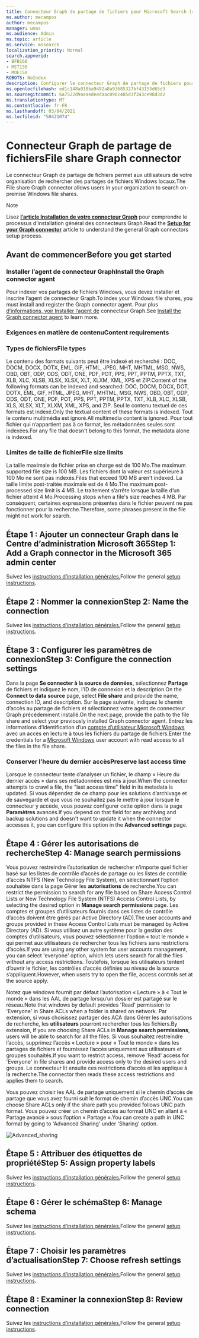 ```yaml
---
title: Connecteur Graph de partage de fichiers pour Microsoft Search (recherche Microsoft)
ms.author: mecampos
author: mecampos
manager: umas
ms.audience: Admin
ms.topic: article
ms.service: mssearch
localization_priority: Normal
search.appverid:
- BFB160
- MET150
- MOE150
ROBOTS: NoIndex
description: Configurer le connecteur Graph de partage de fichiers pour Microsoft Search (recherche Microsoft)
ms.openlocfilehash: ed1c148a018ba9492a8a93685327bf43153d65d3
ms.sourcegitcommit: 6a7522d9aeaedeedaac096c485d3f343ce98d3d2
ms.translationtype: MT
ms.contentlocale: fr-FR
ms.lasthandoff: 03/04/2021
ms.locfileid: "50421074"
---
```

<!---Previous ms.author: rusamai --->

# <a name="file-share-graph-connector"></a><span data-ttu-id="1e071-103">Connecteur Graph de partage de fichiers</span><span class="sxs-lookup"><span data-stu-id="1e071-103">File share Graph connector</span></span>

<span data-ttu-id="1e071-104">Le connecteur Graph de partage de fichiers permet aux utilisateurs de votre organisation de rechercher des partages de fichiers Windows locaux.</span><span class="sxs-lookup"><span data-stu-id="1e071-104">The File share Graph connector allows users in your organization to search on-premise Windows file shares.</span></span>

> [!NOTE]
> <span data-ttu-id="1e071-105">Lisez [**l’article Installation de votre connecteur Graph**](configure-connector.md) pour comprendre le processus d’installation général des connecteurs Graph.</span><span class="sxs-lookup"><span data-stu-id="1e071-105">Read the [**Setup for your Graph connector**](configure-connector.md) article to understand the general Graph connectors setup process.</span></span>

## <a name="before-you-get-started"></a><span data-ttu-id="1e071-106">Avant de commencer</span><span class="sxs-lookup"><span data-stu-id="1e071-106">Before you get started</span></span>

### <a name="install-the-graph-connector-agent"></a><span data-ttu-id="1e071-107">Installer l’agent de connecteur Graph</span><span class="sxs-lookup"><span data-stu-id="1e071-107">Install the Graph connector agent</span></span>

<span data-ttu-id="1e071-108">Pour indexer vos partages de fichiers Windows, vous devez installer et inscrire l’agent de connecteur Graph.</span><span class="sxs-lookup"><span data-stu-id="1e071-108">To index your Windows file shares, you must install and register the Graph connector agent.</span></span> <span data-ttu-id="1e071-109">Pour plus [d’informations, voir Installer l’agent de](on-prem-agent.md) connecteur Graph.</span><span class="sxs-lookup"><span data-stu-id="1e071-109">See [Install the Graph connector agent](on-prem-agent.md) to learn more.</span></span>  

### <a name="content-requirements"></a><span data-ttu-id="1e071-110">Exigences en matière de contenu</span><span class="sxs-lookup"><span data-stu-id="1e071-110">Content requirements</span></span>

### <a name="file-types"></a><span data-ttu-id="1e071-111">Types de fichiers</span><span class="sxs-lookup"><span data-stu-id="1e071-111">File types</span></span>

<span data-ttu-id="1e071-112">Le contenu des formats suivants peut être indexé et recherché : DOC, DOCM, DOCX, DOTX, EML, GIF, HTML, JPEG, MHT, MHTML, MSG, NWS, OBD, OBT, ODP, ODS, ODT, ONE, PDF, POT, PPS, PPT, PPTM, PPTX, TXT, XLB, XLC, XLSB, XLSX, XLSX, XLT, XLXM, XML, XPS et ZIP.</span><span class="sxs-lookup"><span data-stu-id="1e071-112">Content of the following formats can be indexed and searched: DOC, DOCM, DOCX, DOT, DOTX, EML, GIF, HTML, JPEG, MHT, MHTML, MSG, NWS, OBD, OBT, ODP, ODS, ODT, ONE, PDF, POT, PPS, PPT, PPTM, PPTX, TXT, XLB, XLC, XLSB, XLS, XLSX, XLT, XLXM, XML, XPS, and ZIP.</span></span> <span data-ttu-id="1e071-113">Seul le contenu textuel de ces formats est indexé.</span><span class="sxs-lookup"><span data-stu-id="1e071-113">Only the textual content of these formats is indexed.</span></span> <span data-ttu-id="1e071-114">Tout le contenu multimédia est ignoré.</span><span class="sxs-lookup"><span data-stu-id="1e071-114">All multimedia content is ignored.</span></span> <span data-ttu-id="1e071-115">Pour tout fichier qui n’appartient pas à ce format, les métadonnées seules sont indexées.</span><span class="sxs-lookup"><span data-stu-id="1e071-115">For any file that doesn't belong to this format, the metadata alone is indexed.</span></span>

### <a name="file-size-limits"></a><span data-ttu-id="1e071-116">Limites de taille de fichier</span><span class="sxs-lookup"><span data-stu-id="1e071-116">File size limits</span></span>

<span data-ttu-id="1e071-117">La taille maximale de fichier prise en charge est de 100 Mo.</span><span class="sxs-lookup"><span data-stu-id="1e071-117">The maximum supported file size is 100 MB.</span></span> <span data-ttu-id="1e071-118">Les fichiers dont la valeur est supérieure à 100 Mo ne sont pas indexés.</span><span class="sxs-lookup"><span data-stu-id="1e071-118">Files that exceed 100 MB aren't indexed.</span></span> <span data-ttu-id="1e071-119">La taille limite post-traitée maximale est de 4 Mo.</span><span class="sxs-lookup"><span data-stu-id="1e071-119">The maximum post-processed size limit is 4 MB.</span></span> <span data-ttu-id="1e071-120">Le traitement s’arrête lorsque la taille d’un fichier atteint 4 Mo.</span><span class="sxs-lookup"><span data-stu-id="1e071-120">Processing stops when a file's size reaches 4 MB.</span></span> <span data-ttu-id="1e071-121">Par conséquent, certaines expressions présentes dans le fichier peuvent ne pas fonctionner pour la recherche.</span><span class="sxs-lookup"><span data-stu-id="1e071-121">Therefore, some phrases present in the file might not work for search.</span></span>

## <a name="step-1-add-a-graph-connector-in-the-microsoft-365-admin-center"></a><span data-ttu-id="1e071-122">Étape 1 : Ajouter un connecteur Graph dans le Centre d’administration Microsoft 365</span><span class="sxs-lookup"><span data-stu-id="1e071-122">Step 1: Add a Graph connector in the Microsoft 365 admin center</span></span>

<span data-ttu-id="1e071-123">Suivez les [instructions d’installation générales.](https://docs.microsoft.com/microsoftsearch/configure-connector)</span><span class="sxs-lookup"><span data-stu-id="1e071-123">Follow the general [setup instructions](https://docs.microsoft.com/microsoftsearch/configure-connector).</span></span>
<!---If the above phrase does not apply, delete it and insert specific details for your data source that are different from general setup instructions.-->

## <a name="step-2-name-the-connection"></a><span data-ttu-id="1e071-124">Étape 2 : Nommer la connexion</span><span class="sxs-lookup"><span data-stu-id="1e071-124">Step 2: Name the connection</span></span>

<span data-ttu-id="1e071-125">Suivez les [instructions d’installation générales.](https://docs.microsoft.com/microsoftsearch/configure-connector)</span><span class="sxs-lookup"><span data-stu-id="1e071-125">Follow the general [setup instructions](https://docs.microsoft.com/microsoftsearch/configure-connector).</span></span>
<!---If the above phrase does not apply, delete it and insert specific details for your data source that are different from general setup instructions.-->

## <a name="step-3-configure-the-connection-settings"></a><span data-ttu-id="1e071-126">Étape 3 : Configurer les paramètres de connexion</span><span class="sxs-lookup"><span data-stu-id="1e071-126">Step 3: Configure the connection settings</span></span>

<span data-ttu-id="1e071-127">Dans la page **Se connecter à la source de données,** sélectionnez **Partage** de fichiers et indiquez le nom, l’ID de connexion et la description.</span><span class="sxs-lookup"><span data-stu-id="1e071-127">On the **Connect to data source** page, select **File share** and provide the name, connection ID, and description.</span></span> <span data-ttu-id="1e071-128">Sur la page suivante, indiquez le chemin d’accès au partage de fichiers et sélectionnez votre agent de connecteur Graph précédemment installé.</span><span class="sxs-lookup"><span data-stu-id="1e071-128">On the next page, provide the path to the file share and select your previously installed Graph connector agent.</span></span> <span data-ttu-id="1e071-129">Entrez les informations d’identification d’un [compte d’utilisateur Microsoft Windows](https://microsoft.com/windows) avec un accès en lecture à tous les fichiers du partage de fichiers.</span><span class="sxs-lookup"><span data-stu-id="1e071-129">Enter the credentials for a [Microsoft Windows](https://microsoft.com/windows) user account with read access to all the files in the file share.</span></span>

### <a name="preserve-last-access-time"></a><span data-ttu-id="1e071-130">Conserver l’heure du dernier accès</span><span class="sxs-lookup"><span data-stu-id="1e071-130">Preserve last access time</span></span>

<span data-ttu-id="1e071-131">Lorsque le connecteur tente d’analyser un fichier, le champ « Heure du dernier accès » dans ses métadonnées est mis à jour.</span><span class="sxs-lookup"><span data-stu-id="1e071-131">When the connector attempts to crawl a file, the "last access time" field in its metadata is updated.</span></span> <span data-ttu-id="1e071-132">Si vous dépendez de ce champ pour les solutions d’archivage et de sauvegarde et que vous ne souhaitez pas le mettre à jour lorsque le connecteur y accède, vous pouvez configurer cette option dans la page **Paramètres** avancés.</span><span class="sxs-lookup"><span data-stu-id="1e071-132">If you depend on that field for any archiving and backup solutions and doesn't want to update it when the connector accesses it, you can configure this option in the **Advanced settings** page.</span></span>

## <a name="step-4-manage-search-permissions"></a><span data-ttu-id="1e071-133">Étape 4 : Gérer les autorisations de recherche</span><span class="sxs-lookup"><span data-stu-id="1e071-133">Step 4: Manage search permissions</span></span>

<span data-ttu-id="1e071-134">Vous pouvez restreindre l’autorisation de rechercher n’importe quel fichier basé sur les listes de contrôle d’accès de partage ou les listes de contrôle d’accès NTFS (New Technology File System), en sélectionnant l’option souhaitée dans la page Gérer les **autorisations** de recherche.</span><span class="sxs-lookup"><span data-stu-id="1e071-134">You can restrict the permission to search for any file based on Share Access Control Lists or New Technology File System (NTFS) Access Control Lists, by selecting the desired option in **Manage search permissions** page.</span></span> <span data-ttu-id="1e071-135">Les comptes et groupes d’utilisateurs fournis dans ces listes de contrôle d’accès doivent être gérés par Active Directory (AD).</span><span class="sxs-lookup"><span data-stu-id="1e071-135">The user accounts and groups provided in these Access Control Lists must be managed by Active Directory (AD).</span></span> <span data-ttu-id="1e071-136">Si vous utilisez un autre système pour la gestion des comptes d’utilisateurs, vous pouvez sélectionner l’option « tout le monde » qui permet aux utilisateurs de rechercher tous les fichiers sans restrictions d’accès.</span><span class="sxs-lookup"><span data-stu-id="1e071-136">If you are using any other system for user accounts management, you can select 'everyone' option, which lets users search for all the files without any access restrictions.</span></span> <span data-ttu-id="1e071-137">Toutefois, lorsque les utilisateurs tentent d’ouvrir le fichier, les contrôles d’accès définies au niveau de la source s’appliquent.</span><span class="sxs-lookup"><span data-stu-id="1e071-137">However, when users try to open the file, access controls set at the source apply.</span></span>

<span data-ttu-id="1e071-138">Notez que windows fournit par défaut l’autorisation « Lecture » à « Tout le monde » dans les AAL de partage lorsqu’un dossier est partagé sur le réseau.</span><span class="sxs-lookup"><span data-stu-id="1e071-138">Note that windows by default provides 'Read' permission to 'Everyone' in Share ACLs when a folder is shared on network.</span></span> <span data-ttu-id="1e071-139">Par extension, si vous choisissez partager des ACA dans Gérer les autorisations de recherche, les **utilisateurs** pourront rechercher tous les fichiers.</span><span class="sxs-lookup"><span data-stu-id="1e071-139">By extension, if you are choosing Share ACLs in **Manage search permissions**, users will be able to search for all the files.</span></span> <span data-ttu-id="1e071-140">Si vous souhaitez restreindre l’accès, supprimez l’accès « Lecture » pour « Tout le monde » dans les partages de fichiers et fournissez l’accès uniquement aux utilisateurs et groupes souhaités.</span><span class="sxs-lookup"><span data-stu-id="1e071-140">If you want to restrict access, remove 'Read' access for 'Everyone' in file shares and provide access only to the desired users and groups.</span></span> <span data-ttu-id="1e071-141">Le connecteur lit ensuite ces restrictions d’accès et les applique à la recherche.</span><span class="sxs-lookup"><span data-stu-id="1e071-141">The connector then reads these access restrictions and applies them to search.</span></span>

<span data-ttu-id="1e071-142">Vous pouvez choisir les AAL de partage uniquement si le chemin d’accès de partage que vous avez fourni suit le format de chemin d’accès UNC.</span><span class="sxs-lookup"><span data-stu-id="1e071-142">You can choose Share ACLs only if the share path you provided follows UNC path format.</span></span> <span data-ttu-id="1e071-143">Vous pouvez créer un chemin d’accès au format UNC en allant à « Partage avancé » sous l’option « Partage ».</span><span class="sxs-lookup"><span data-stu-id="1e071-143">You can create a path in UNC format by going to 'Advanced Sharing' under 'Sharing' option.</span></span>

![Advanced_sharing](media/file-connector/file-advanced-sharing.png)

## <a name="step-5-assign-property-labels"></a><span data-ttu-id="1e071-145">Étape 5 : Attribuer des étiquettes de propriété</span><span class="sxs-lookup"><span data-stu-id="1e071-145">Step 5: Assign property labels</span></span>

<span data-ttu-id="1e071-146">Suivez les [instructions d’installation générales.](https://docs.microsoft.com/microsoftsearch/configure-connector)</span><span class="sxs-lookup"><span data-stu-id="1e071-146">Follow the general [setup instructions](https://docs.microsoft.com/microsoftsearch/configure-connector).</span></span>
<!---If the above phrase does not apply, delete it and insert specific details for your data source that are different from general setup instructions.-->

## <a name="step-6-manage-schema"></a><span data-ttu-id="1e071-147">Étape 6 : Gérer le schéma</span><span class="sxs-lookup"><span data-stu-id="1e071-147">Step 6: Manage schema</span></span>

<span data-ttu-id="1e071-148">Suivez les [instructions d’installation générales.](https://docs.microsoft.com/microsoftsearch/configure-connector)</span><span class="sxs-lookup"><span data-stu-id="1e071-148">Follow the general [setup instructions](https://docs.microsoft.com/microsoftsearch/configure-connector).</span></span>
<!---If the above phrase does not apply, delete it and insert specific details for your data source that are different from general setup instructions.-->

## <a name="step-7-choose-refresh-settings"></a><span data-ttu-id="1e071-149">Étape 7 : Choisir les paramètres d’actualisation</span><span class="sxs-lookup"><span data-stu-id="1e071-149">Step 7: Choose refresh settings</span></span>

<span data-ttu-id="1e071-150">Suivez les [instructions d’installation générales.](https://docs.microsoft.com/microsoftsearch/configure-connector)</span><span class="sxs-lookup"><span data-stu-id="1e071-150">Follow the general [setup instructions](https://docs.microsoft.com/microsoftsearch/configure-connector).</span></span>
<!---If the above phrase does not apply, delete it and insert specific details for your data source that are different from general setup instructions.-->

## <a name="step-8-review-connection"></a><span data-ttu-id="1e071-151">Étape 8 : Examiner la connexion</span><span class="sxs-lookup"><span data-stu-id="1e071-151">Step 8: Review connection</span></span>

<span data-ttu-id="1e071-152">Suivez les [instructions d’installation générales.](https://docs.microsoft.com/microsoftsearch/configure-connector)</span><span class="sxs-lookup"><span data-stu-id="1e071-152">Follow the general [setup instructions](https://docs.microsoft.com/microsoftsearch/configure-connector).</span></span>
<!---If the above phrase does not apply, delete it and insert specific details for your data source that are different from general setup 
instructions.-->

<!---## Troubleshooting-->
<!---Insert troubleshooting recommendations for this data source-->

<!---## Limitations-->
<!---Insert limitations for this data source-->
